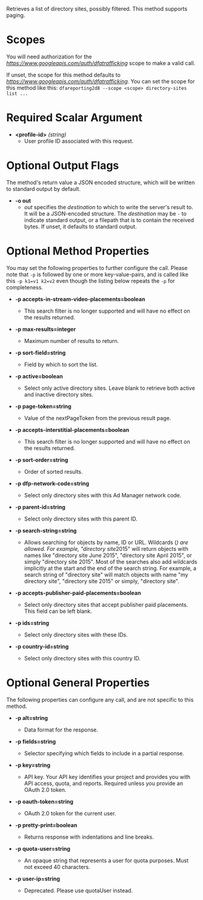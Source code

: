 Retrieves a list of directory sites, possibly filtered. This method supports paging.
# Scopes

You will need authorization for the *https://www.googleapis.com/auth/dfatrafficking* scope to make a valid call.

If unset, the scope for this method defaults to *https://www.googleapis.com/auth/dfatrafficking*.
You can set the scope for this method like this: `dfareporting2d8 --scope <scope> directory-sites list ...`
# Required Scalar Argument
* **&lt;profile-id&gt;** *(string)*
    - User profile ID associated with this request.

# Optional Output Flags

The method's return value a JSON encoded structure, which will be written to standard output by default.

* **-o out**
    - *out* specifies the *destination* to which to write the server's result to.
      It will be a JSON-encoded structure.
      The *destination* may be `-` to indicate standard output, or a filepath that is to contain the received bytes.
      If unset, it defaults to standard output.
# Optional Method Properties

You may set the following properties to further configure the call. Please note that `-p` is followed by one 
or more key-value-pairs, and is called like this `-p k1=v1 k2=v2` even though the listing below repeats the
`-p` for completeness.

* **-p accepts-in-stream-video-placements=boolean**
    - This search filter is no longer supported and will have no effect on the results returned.

* **-p max-results=integer**
    - Maximum number of results to return.

* **-p sort-field=string**
    - Field by which to sort the list.

* **-p active=boolean**
    - Select only active directory sites. Leave blank to retrieve both active and inactive directory sites.

* **-p page-token=string**
    - Value of the nextPageToken from the previous result page.

* **-p accepts-interstitial-placements=boolean**
    - This search filter is no longer supported and will have no effect on the results returned.

* **-p sort-order=string**
    - Order of sorted results.

* **-p dfp-network-code=string**
    - Select only directory sites with this Ad Manager network code.

* **-p parent-id=string**
    - Select only directory sites with this parent ID.

* **-p search-string=string**
    - Allows searching for objects by name, ID or URL. Wildcards (*) are allowed. For example, &#34;directory site*2015&#34; will return objects with names like &#34;directory site June 2015&#34;, &#34;directory site April 2015&#34;, or simply &#34;directory site 2015&#34;. Most of the searches also add wildcards implicitly at the start and the end of the search string. For example, a search string of &#34;directory site&#34; will match objects with name &#34;my directory site&#34;, &#34;directory site 2015&#34; or simply, &#34;directory site&#34;.

* **-p accepts-publisher-paid-placements=boolean**
    - Select only directory sites that accept publisher paid placements. This field can be left blank.

* **-p ids=string**
    - Select only directory sites with these IDs.

* **-p country-id=string**
    - Select only directory sites with this country ID.

# Optional General Properties

The following properties can configure any call, and are not specific to this method.

* **-p alt=string**
    - Data format for the response.

* **-p fields=string**
    - Selector specifying which fields to include in a partial response.

* **-p key=string**
    - API key. Your API key identifies your project and provides you with API access, quota, and reports. Required unless you provide an OAuth 2.0 token.

* **-p oauth-token=string**
    - OAuth 2.0 token for the current user.

* **-p pretty-print=boolean**
    - Returns response with indentations and line breaks.

* **-p quota-user=string**
    - An opaque string that represents a user for quota purposes. Must not exceed 40 characters.

* **-p user-ip=string**
    - Deprecated. Please use quotaUser instead.
